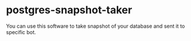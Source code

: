 # postgres-snapshot-taker
You can use this software to take snapshot of your database and sent it to specific bot. 
